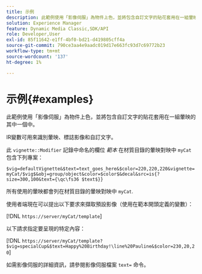 ```yaml
---
title: 示例
description: 此範例使用「影像伺服」為物件上色，並將包含自訂文字的貼花套用在一組暈映的其中一個中。
solution: Experience Manager
feature: Dynamic Media Classic,SDK/API
role: Developer,User
exl-id: 85f11642-e1ff-4bf0-bd21-d419805cff4a
source-git-commit: 790ce3aa4e9aadc019d17e663fc93d7c69772b23
workflow-type: tm+mt
source-wordcount: '137'
ht-degree: 1%

---
```


# 示例{#examples}

此範例使用「影像伺服」為物件上色，並將包含自訂文字的貼花套用在一組暈映的其中一個中。

IR變數可用來識別暈映、標誌影像和自訂文字。

此 `vignette::Modifier` 記錄中命名的欄位 *範本* 在材質目錄的暈映對映中 `myCat` 包含下列專案：

`$vig=defaultVignette&$text=text_goes_here&$color=220,220,220&vignette=myCat/$vig$&obj=group/object&color=$color$&decal&src=is{?size=300,100&text={\qc\fs36 $text$}}`

所有使用的暈映都會列在材質目錄的暈映對映中 `myCat`.

使用者端現在可以提出以下要求來擷取預設影像（使用在範本開頭定義的變數）：

[!DNL `https://server/myCat/template`]

以下請求指定要呈現的特定內容：

[!DNL `https://server/myCat/template?$vig=specialCup&$text=Happy%20Birthday!\line%20Pauline&$color=230,20,20`]

如需影像伺服的詳細資訊，請參閱影像伺服檔案 `text=` 命令。
